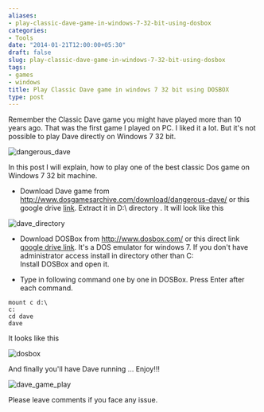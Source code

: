 ```yaml
---
aliases:
- play-classic-dave-game-in-windows-7-32-bit-using-dosbox
categories:
- Tools
date: "2014-01-21T12:00:00+05:30"
draft: false
slug: play-classic-dave-game-in-windows-7-32-bit-using-dosbox
tags:
- games
- windows
title: Play Classic Dave game in windows 7 32 bit using DOSBOX
type: post
---
```

Remember the Classic Dave game you might have played more than 10 years ago. That was the first game I played on PC. I liked it a lot. But it's not possible to play Dave directly on Windows 7 32 bit.
<!--more-->

<img src="http://i1370.photobucket.com/albums/ag256/kushdilip/dangerousdave_zpsa0525748.jpg" alt="dangerous_dave" />

In this post I will explain, how to play one of the best classic Dos game on Windows 7 32 bit machine.

- Download Dave game from http://www.dosgamesarchive.com/download/dangerous-dave/ or this google drive [link](https://drive.google.com/file/d/0B9Ls5oqJy_3pSEhuak5hQzd0Mmc/edit?usp=sharing). Extract it in D:\ directory . It will look like this

<img src="http://i1370.photobucket.com/albums/ag256/kushdilip/dave_directory_zpse11e2fa4.png" alt="dave_directory" />

- Download DOSBox from http://www.dosbox.com/ or this direct link [google drive link](https://drive.google.com/file/d/0B9Ls5oqJy_3pZk9XTWxXeXVNWWM/edit?usp=sharing). It's a DOS emulator for windows 7. If you don't have administrator access install in directory other than C:\
Install DOSBox and open it.

-  Type in following command one by one in DOSBox. Press Enter after each command.
```
mount c d:\
c:
cd dave
dave
```
It looks like this  

<img src="http://i1370.photobucket.com/albums/ag256/kushdilip/dave_cmd_zpse870d3f4.png" alt="dosbox" />

And finally you'll have Dave running ... Enjoy!!!

<img src="http://i1370.photobucket.com/albums/ag256/kushdilip/dave_gameplay_zpsb6472724.png" alt="dave_game_play" />

Please leave comments if you face any issue.
